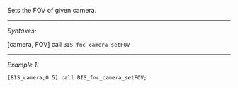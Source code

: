 Sets the FOV of given camera.


---
*Syntaxes:*

[camera, FOV] call `BIS_fnc_camera_setFOV`

---
*Example 1:*

```sqf
[BIS_camera,0.5] call BIS_fnc_camera_setFOV;
```